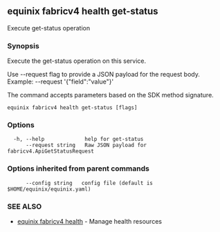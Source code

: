 ## equinix fabricv4 health get-status

Execute get-status operation

### Synopsis

Execute the get-status operation on this service.

Use --request flag to provide a JSON payload for the request body.
Example: --request '{"field":"value"}'

The command accepts parameters based on the SDK method signature.

```
equinix fabricv4 health get-status [flags]
```

### Options

```
  -h, --help             help for get-status
      --request string   Raw JSON payload for fabricv4.ApiGetStatusRequest
```

### Options inherited from parent commands

```
      --config string   config file (default is $HOME/equinix/equinix.yaml)
```

### SEE ALSO

* [equinix fabricv4 health](equinix_fabricv4_health.md)	 - Manage health resources

